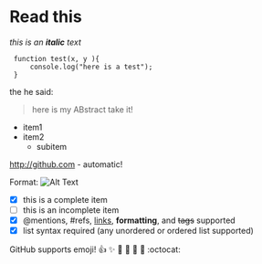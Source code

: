 # Read this 
*this is an **italic** text*

```
 function test(x, y ){
     console.log("here is a test");
 }
```

the he said:
> here is my ABstract
> take it!

* item1
* item2
    * subitem 

http://github.com - automatic!


Format: ![Alt Text](url)

- [x] this is a complete item
- [ ] this is an incomplete item
- [x] @mentions, #refs, [links](), **formatting**, and <del>tags</del> supported
- [x] list syntax required (any unordered or ordered list supported)

GitHub supports emoji!
:+1: :sparkles: :camel: :tada:
:rocket: :metal: :octocat:

